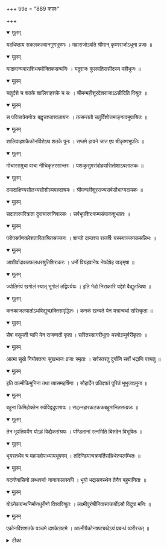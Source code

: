 +++
title = "889 कालः"

+++


<details open><summary>मूलम्</summary>

यदधिष्ठाय सकलकल्यानगुणभूषणः । महाराजोऽवति श्रीमान् कृष्णराजोऽधुना प्रजाः ॥
</details>



<details open><summary>मूलम्</summary>

यादावान्यवाराशिभवमौक्तिकसन्मणिः । यदुराजः कुलपतिरासीदस्य महीभुजः ॥
</details>



<details open><summary>मूलम्</summary>

चतुर्दशे च शतके शालिवाहशके च सः । श्रीमन्महीशूरदेशराजाऽऽसीदिति विश्रुतः ॥
</details>



<details open><summary>मूलम्</summary>

स पवित्रात्रेयगोत्रः बह्वृचश्चाश्वलायनः । तत्सन्ततौ चतुर्विंशोत्तमाङ्गत्वमुपाश्रितः ॥
</details>



<details open><summary>मूलम्</summary>

शालिवाहशकैकोनविंशेऽथ शतके पुनः । सप्तमे हायने जात एष श्रीकृष्णभूपतिः ॥
</details>



<details open><summary>मूलम्</summary>

मोचारसमुचा वाचा नीचिकृतरसान्तरः । यशःकुसुमसंदोहवासितोशाऽबलालकः ॥
</details>



<details open><summary>मूलम्</summary>

दयादाक्षिण्यसौलभ्यसौशील्यमहदाश्रयः । श्रीमन्महीशूरराज्यसर्वसौभाग्यदायकः ॥
</details>



<details open><summary>मूलम्</summary>

सदातारपरित्राता दुराचारवनिवारकः । सर्वभूपशिरःकम्पसंपाकशुभव्रतः ॥
</details>



<details open><summary>मूलम्</summary>

परोपसर्पणक्लेशतारिताश्रितसज्जनः । शान्तो दान्तश्च राजर्षिः यस्स्याज्जनकसन्निभः ॥
</details>



<details open><summary>मूलम्</summary>

आशीर्वादाक्षतफलधरश्रुतिशिरःकरः । धर्मो विग्रहवानेषः नेषदेषेह वाङ्मृषा ॥
</details>



<details open><summary>मूलम्</summary>

ज्योतिर्मयं खगोलं स्यात् भूगोलं तद्विपर्ययः । इति भेदो निराकारि यद्देशे वैद्युतत्विषा ॥
</details>



<details open><summary>मूलम्</summary>

कनकाजलपातोऽथविद्युच्छक्तिसमृद्धितः । कनकं खन्यते येन यत्रान्वर्था सरित्कृता ॥
</details>



<details open><summary>मूलम्</summary>

सैषा वसुमती चापि येन राजन्वती कृता । सरितस्सागरीभूताः मरवोऽप्युर्वरीकृताः ॥
</details>



<details open><summary>मूलम्</summary>

आत्मा सुखे नियोक्तव्यः सुखभाजः प्रजाः स्मृताः । सर्वस्तरतु दुर्गाणि सर्वो भद्राणि पश्यतु ॥
</details>



<details open><summary>मूलम्</summary>

इति वाल्मीकिमुनिना तथा व्यासमहर्षिणा । सौहार्देन प्रतिज्ञातं पूरितं भूभुजाऽमुना ॥
</details>



<details open><summary>मूलम्</summary>

बहुना किमिहोक्तेन सर्वविद्वदुपाश्रयः । सद्रत्नहारकटककबहुमानितसत्प्रजः ॥
</details>



<details open><summary>मूलम्</summary>

तेन भूपतिवर्येण योऽहं विद्यैकसंश्रयः । पण्डितानां रत्नमिति बिरुदेन विभूषितः ॥
</details>



<details open><summary>मूलम्</summary>

भूयस्तथैव च महामहोपाध्यायभूषणम् । तदिण्डियाचक्रवर्तिसन्निधेरुपलम्भितः ॥
</details>



<details open><summary>मूलम्</summary>

यदन्तेवासिनो लब्धवर्णाः नानाकलास्वपि । भूयो भद्रासनस्थेन तेनैव बहुमानिताः ॥
</details>



<details open><summary>मूलम्</summary>

योऽनेकग्रन्थनिर्माणधुरीणो विश्वविश्रुतः । लक्ष्मीपुरंश्रीनिवासाचार्योऽसौ विदुषां मणिः ॥
</details>



<details open><summary>मूलम्</summary>

एकोनविंशशतके पञ्चमे दशकेऽष्टमे । आत्मीयैकोनषष्ट्यब्देऽयं प्रबन्धं व्यरीरचत् ॥
</details>



<details><summary>टीका</summary>

रामा.[2-105]
</details>

